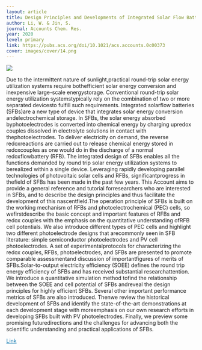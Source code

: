 ```yaml
---
layout: article
title: Design Principles and Developments of Integrated Solar Flow Batteries
author: Li, W. & Jin, S.
journal: Accounts Chem. Res.
year: 2020
level: primary
link: https://pubs.acs.org/doi/10.1021/acs.accounts.0c00373
cover: images/cover/14.png
---
```


<img class="image image--lg" src="{{ page.cover }}"/>

Due to the intermittent nature of sunlight,practical round-trip solar energy utilization systems require bothefficient solar energy conversion and inexpensive large-scale energystorage. Conventional round-trip solar energy utilization systemstypically rely on the combination of two or more separated devicesto fulfill such requirements. Integrated solarflow batteries (SFBs)are a new type of device that integrates solar energy conversion andelectrochemical storage. In SFBs, the solar energy absorbed byphotoelectrodes is converted into chemical energy by charging upredox couples dissolved in electrolyte solutions in contact with thephotoelectrodes. To deliver electricity on demand, the reverse redoxreactions are carried out to release chemical energy stored in redoxcouples as one would do in the discharge of a normal redoxflowbattery (RFB). The integrated design of SFBs enables all the functions demanded by round trip solar energy utilization systems to berealized within a single device. Leveraging rapidly developing parallel technologies of photovoltaic solar cells and RFBs, significantprogress in thefield of SFBs has been made in the past few years. This Account aims to provide a general reference and tutorial forresearchers who are interested in SFBs, and to describe the design principles and thus facilitate the development of this nascentfield.The operation principle of SFBs is built on the working mechanism of RFBs and photoelectrochemical (PEC) cells, so wefirstdescribe the basic concept and important features of RFBs and redox couples with the emphasis on the quantitative understanding ofRFB cell potentials. We also introduce different types of PEC cells and highlight two different photoelectrode designs that arecommonly seen in SFB literature: simple semiconductor photoelectrodes and PV cell photoelectrodes. A set of experimentalprotocols for characterizing the redox couples, RFBs, photoelectrodes, and SFBs are presented to promote comparable assessmentand discussion of importantfigures of merits of SFBs.Solar-to-output electricity efficiency (SOEE) defines the round trip energy efficiency of SFBs and has received substantial researchattention. We introduce a quantitative simulation method tofind the relationship between the SOEE and cell potential of SFBs andreveal the design principles for highly efficient SFBs. Several other important performance metrics of SFBs are also introduced. Thenwe review the historical development of SFBs and identify the state-of-the-art demonstrations at each development stage with moreemphasis on our own research efforts in developing SFBs built with PV photoelectrodes. Finally, we preview some promising futuredirections and the challenges for advancing both the scientific understanding and practical applications of SFBs.

<a style="color:#0272AC;" href="{{ page.link }}">Link</a>